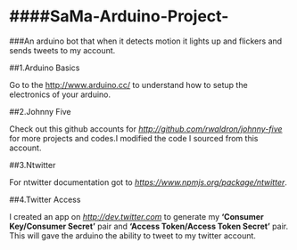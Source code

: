 ####SaMa-Arduino-Project-
=====================

 ###An arduino bot that when it detects motion it lights up and flickers and sends tweets to my account.
 
 ##1.Arduino Basics
 
 Go to the http://www.arduino.cc/ to understand how to setup the electronics of your arduino.
 
 ##2.Johnny Five
 
 Check out this github accounts for *http://github.com/rwaldron/johnny-five* for more projects and codes.I modified the code I sourced from this account.
 
 ##3.Ntwitter
 
 For ntwitter documentation got to *https://www.npmjs.org/package/ntwitter*.
 
 ##4.Twitter Access
 
 I created an app on *http://dev.twitter.com* to generate my **‘Consumer Key/Consumer Secret’** pair and **‘Access Token/Access Token Secret’** pair. This will gave the arduino the ability to tweet to my twitter account. 


